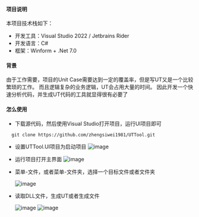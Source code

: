 #### 项目说明


本项目技术栈如下：

- 开发工具：Visual Studio 2022 / Jetbrains Rider
- 开发语言：C#
- 框架：Winform + .Net 7.0



#### 背景


由于工作需要，项目的Unit Case需要达到一定的覆盖率，但是写UT又是一个比较繁琐的工作。
而且逻辑复杂的业务逻辑，UT会占用大量的时间。
因此开发一个快速分析代码，并生成UT代码的工具就显得很有必要了



#### 怎么使用

  - 下载源代码，然后使用Visual Studio打开项目，运行UI项目即可
  ~~~
    git clone https://github.com/zhengsiwei1981/UTTool.git
  ~~~
  - 设置UTTool.UI项目为启动项目
    ![image](https://github.com/zhengsiwei1981/UTTool/assets/3821091/2544f676-2c22-4c3d-9557-0df67123adb2)
  - 运行项目打开主界面
    ![image](https://github.com/zhengsiwei1981/UTTool/assets/3821091/97c71353-d86c-4672-8f79-78204ed26261)
  - 菜单-文件，或者菜单-文件夹，选择一个目标文件或者文件夹
    
     ![image](https://github.com/zhengsiwei1981/UTTool/assets/3821091/ccdfa80d-f79e-43bf-87db-0be1ab059443)
    

  - 读取DLL文件，生成UT或者生成文件

    ![image](https://github.com/zhengsiwei1981/UTTool/assets/3821091/741f0fe1-d05e-4b53-afae-6661c546335f)
    ![image](https://github.com/zhengsiwei1981/UTTool/assets/3821091/d84895b6-5dfa-4af1-9419-35179d2382d9)

   






